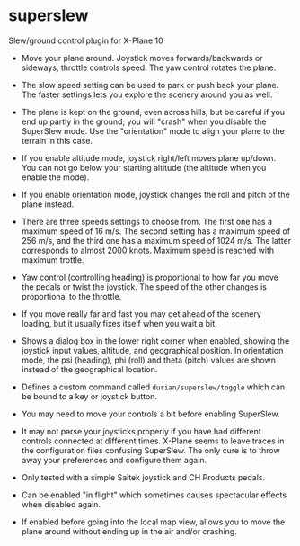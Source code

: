 # superslew
Slew/ground control plugin for X-Plane 10

- Move your plane around. Joystick moves forwards/backwards or
  sideways, throttle controls speed. The yaw control rotates the
  plane.

- The slow speed setting can be used to park or push back your plane.
  The faster settings lets you explore the scenery around you as well.

- The plane is kept on the ground, even across hills, but be careful
  if you end up partly in the ground; you will "crash" when you
  disable the SuperSlew mode. Use the "orientation" mode to align your
  plane to the terrain in this case.

- If you enable altitude mode, joystick right/left moves plane
  up/down. You can not go below your starting altitude (the altitude
  when you enable the mode).

- If you enable orientation mode, joystick changes the roll and pitch
  of the plane instead.

- There are three speeds settings to choose from. The first one has a
  maximum speed of 16 m/s. The second setting has a maximum speed of
  256 m/s, and the third one has a maximum speed of 1024 m/s. The
  latter corresponds to almost 2000 knots. Maximum speed is reached
  with maximum trottle.

- Yaw control (controlling heading) is proportional to how far you
  move the pedals or twist the joystick. The speed of the other
  changes is proportional to the throttle.

- If you move really far and fast you may get ahead of the scenery
  loading, but it usually fixes itself when you wait a bit.

- Shows a dialog box in the lower right corner when enabled, showing
  the joystick input values, altitude, and geographical position. In
  orientation mode, the psi (heading), phi (roll) and theta (pitch)
  values are shown instead of the geographical location.

- Defines a custom command called `durian/superslew/toggle` which can
  be bound to a key or joystick button.

- You may need to move your controls a bit before enabling SuperSlew.

- It may not parse your joysticks properly if you have had different
  controls connected at different times. X-Plane seems to leave traces
  in the configuration files confusing SuperSlew. The only cure is to
  throw away your preferences and configure them again.

- Only tested with a simple Saitek joystick and CH Products pedals.

- Can be enabled "in flight" which sometimes causes spectacular effects
  when disabled again.

- If enabled before going into the local map view, allows you to move
  the plane around without ending up in the air and/or crashing.
